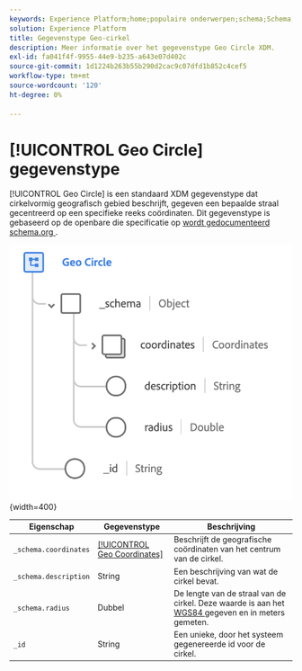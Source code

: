 ```yaml
---
keywords: Experience Platform;home;populaire onderwerpen;schema;Schema;XDM;velden;schema's;Schemas;geo;circle;datatype;data-type;data-type;
solution: Experience Platform
title: Gegevenstype Geo-cirkel
description: Meer informatie over het gegevenstype Geo Circle XDM.
exl-id: fa041f4f-9955-44e9-b235-a643e07d402c
source-git-commit: 1d1224b263b55b290d2cac9c07dfd1b852c4cef5
workflow-type: tm+mt
source-wordcount: '120'
ht-degree: 0%

---
```


# [!UICONTROL Geo Circle] gegevenstype

[!UICONTROL Geo Circle] is een standaard XDM gegevenstype dat cirkelvormig geografisch gebied beschrijft, gegeven een bepaalde straal gecentreerd op een specifieke reeks coördinaten. Dit gegevenstype is gebaseerd op de openbare die specificatie op [ wordt gedocumenteerd schema.org ](https://schema.org/GeoCircle).

![](../images/data-types/geo-circle.png){width=400}

| Eigenschap | Gegevenstype | Beschrijving |
| --- | --- | --- |
| `_schema.coordinates` | [[!UICONTROL Geo Coordinates]](./geo-coordinates.md) | Beschrijft de geografische coördinaten van het centrum van de cirkel. |
| `_schema.description` | String | Een beschrijving van wat de cirkel bevat. |
| `_schema.radius` | Dubbel | De lengte van de straal van de cirkel. Deze waarde is aan het [ WGS84 ](https://gisgeography.com/wgs84-world-geodetic-system/) gegeven en in meters gemeten. |
| `_id` | String | Een unieke, door het systeem gegenereerde id voor de cirkel. |
